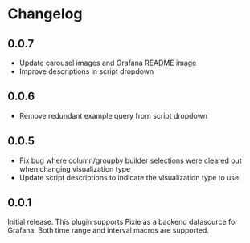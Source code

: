 # Changelog

## 0.0.7

- Update carousel images and Grafana README image
- Improve descriptions in script dropdown

## 0.0.6

- Remove redundant example query from script dropdown

## 0.0.5

- Fix bug where column/groupby builder selections were cleared out when changing visualization type
- Update script descriptions to indicate the visualization type to use

## 0.0.1

Initial release. This plugin supports Pixie as a backend datasource for Grafana. Both time range and interval macros are supported.
